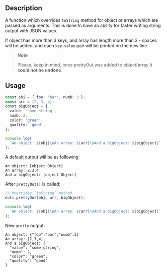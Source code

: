 ## Description

A function which overrides `toString` method for object or arrays which are passed as arguments.
This is done to have an ability for faster writing string output with JSON values.

If object has more than 3 keys, and array has length more than 3 - spaces will be added,
and each `key-value` pair will be printed on the new line.

> **Note**
>
> Please, keep in mind, once prettyOut was added to object/array it **could not be undone**.

## Usage

```ts
const obj = { foo: 'bar', numb: 3 };
const arr = [2, 3, 4];
const bigObject = {
  value: 'some_string',
  numb: 2,
  color: 'green',
  quality: 'good',
};

console.log(
  `An object: ${obj}\nAn array: ${arr}\nAnd a bigObject: ${bigObject}`,
);
```

A default output will be as following:

```log
An object: [object Object]
An array: 2,3,4
And a bigObject: [object Object]
```

After `prettyOut()` is called:

```ts
// Overrides `toString` method.
nuti.prettyOut(obj, arr, bigObject);

console.log(
  `An object: ${obj}\nAn array: ${arr}\nAnd a bigObject: ${bigObject}`,
);
```

New `pretty` output:

```log
An object: {"foo":"bar","numb":3}
An array: [2,3,4]
And a bigObject: {
  "value": "some_string",
  "numb": 2,
  "color": "green",
  "quality": "good"
}
```
